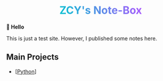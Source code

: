 <center><h1><span style="-webkit-background-clip: text;-webkit-text-fill-color: transparent;color:#7aa2f7;background-color:#7aa2f7;background-image: linear-gradient(62deg, #07c4d1 0%, #ad55ff 100%)"> ZCY's Note-Box </span></h1></center>

**👋 Hello**

This is just a test site. However, I published some notes here.

## Main Projects

* [[Python]]

[//begin]: # "Autogenerated link references for markdown compatibility"
[Python]: Python "Python"
[//end]: # "Autogenerated link references"